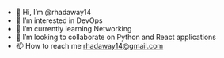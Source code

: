 - 👋 Hi, I’m @rhadaway14
- 👀 I’m interested in DevOps
- 🌱 I’m currently learning Networking
- 💞️ I’m looking to collaborate on Python and React applications
- 📫 How to reach me rhadaway14@gmail.com

<!---
rhadaway14/rhadaway14 is a ✨ special ✨ repository because its `README.md` (this file) appears on your GitHub profile.
You can click the Preview link to take a look at your changes.
--->
